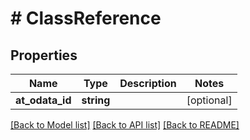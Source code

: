 # # ClassReference

## Properties

Name | Type | Description | Notes
------------ | ------------- | ------------- | -------------
**at_odata_id** | **string** |  | [optional]

[[Back to Model list]](../../README.md#models) [[Back to API list]](../../README.md#endpoints) [[Back to README]](../../README.md)
